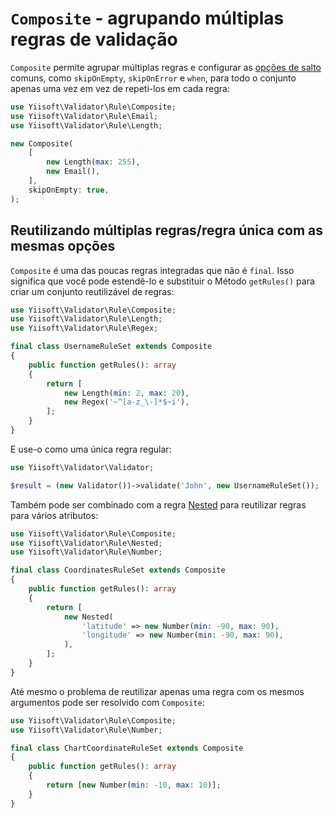 # `Composite` - agrupando múltiplas regras de validação

`Composite` permite agrupar múltiplas regras e configurar as [opções de salto] comuns, como `skipOnEmpty`,
`skipOnError` e `when`, para todo o conjunto apenas uma vez em vez de repeti-los em cada regra:

```php
use Yiisoft\Validator\Rule\Composite;
use Yiisoft\Validator\Rule\Email;
use Yiisoft\Validator\Rule\Length;

new Composite(
    [
        new Length(max: 255),
        new Email(),
    ],
    skipOnEmpty: true,
);
```

## Reutilizando múltiplas regras/regra única com as mesmas opções

`Composite` é uma das poucas regras integradas que não é `final`. Isso significa que você pode estendê-lo e substituir o
Método `getRules()` para criar um conjunto reutilizável de regras:

```php
use Yiisoft\Validator\Rule\Composite;
use Yiisoft\Validator\Rule\Length;
use Yiisoft\Validator\Rule\Regex;

final class UsernameRuleSet extends Composite
{
    public function getRules(): array
    {
        return [
            new Length(min: 2, max: 20),
            new Regex('~^[a-z_\-]*$~i'),
        ];
    }
}
```

E use-o como uma única regra regular:

```php
use Yiisoft\Validator\Validator;

$result = (new Validator())->validate('John', new UsernameRuleSet());
```

Também pode ser combinado com a regra [Nested] para reutilizar regras para vários atributos:

```php
use Yiisoft\Validator\Rule\Composite;
use Yiisoft\Validator\Rule\Nested;
use Yiisoft\Validator\Rule\Number;

final class CoordinatesRuleSet extends Composite
{
    public function getRules(): array
    {
        return [
            new Nested(
                'latitude' => new Number(min: -90, max: 90),
                'longitude' => new Number(min: -90, max: 90),
            ),
        ];
    }
}
```

Até mesmo o problema de reutilizar apenas uma regra com os mesmos argumentos pode ser resolvido com `Composite`:

```php
use Yiisoft\Validator\Rule\Composite;
use Yiisoft\Validator\Rule\Number;

final class ChartCoordinateRuleSet extends Composite
{
    public function getRules(): array
    {
        return [new Number(min: -10, max: 10)];
    }
}
```

[opções de salto]: conditional-validation.md
[Nested]: built-in-rules-nested.md